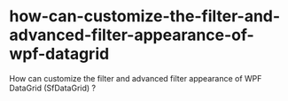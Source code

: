 # how-can-customize-the-filter-and-advanced-filter-appearance-of-wpf-datagrid
How can customize the filter and advanced filter appearance of  WPF DataGrid (SfDataGrid) ? 
